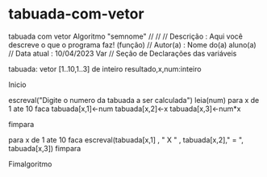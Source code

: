 # tabuada-com-vetor
tabuada com vetor
Algoritmo "semnome"
//
//
// Descrição   : Aqui você descreve o que o programa faz! (função)
// Autor(a)    : Nome do(a) aluno(a)
// Data atual  : 10/04/2023
Var
   // Seção de Declarações das variáveis

   tabuada: vetor [1..10,1..3] de inteiro
   resultado,x,num:inteiro



Inicio

   escreval("Digite o numero da tabuada a ser calculada")
   leia(num)
   para x de 1 ate 10 faca
      tabuada[x,1]<-num
      tabuada[x,2]<-x
      tabuada[x,3]<-num*x


   fimpara

   para x de 1 ate 10  faca
      escreval(tabuada[x,1] , " X " , tabuada[x,2]," = ", tabuada[x,3])
   fimpara









Fimalgoritmo
